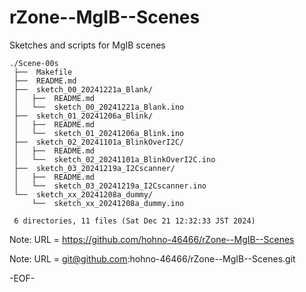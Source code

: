 # rZone--MgIB--Scenes

Sketches and scripts for MgIB scenes

    ./Scene-00s
     ├──  Makefile
     ├──  README.md
     ├──  sketch_00_20241221a_Blank/
     │   ├──  README.md
     │   └──  sketch_00_20241221a_Blank.ino
     ├──  sketch_01_20241206a_Blink/
     │   ├──  README.md
     │   └──  sketch_01_20241206a_Blink.ino
     ├──  sketch_02_20241101a_BlinkOverI2C/
     │   ├──  README.md
     │   └──  sketch_02_20241101a_BlinkOverI2C.ino
     ├──  sketch_03_20241219a_I2Cscanner/
     │   ├──  README.md
     │   └──  sketch_03_20241219a_I2Cscanner.ino
     └──  sketch_xx_20241208a_dummy/
         └──  sketch_xx_20241208a_dummy.ino
     
     6 directories, 11 files (Sat Dec 21 12:32:33 JST 2024)

<!--
#    ./Scene-00s
#     ├──  Makefile
#     ├──  README.md
#     ├──  sketch_00_20241206a_Blink/
#     │   ├──  README.md
#     │   └──  sketch_00_20241206a_Blink.ino
#     ├──  sketch_01_20241101a_BlinkOverI2C/
#     │   ├──  README.md
#     │   └──  sketch_01_20241101a_BlinkOverI2C.ino
#     ├──  sketch_02_20241219a_I2Cscanner/
#     │   ├──  README.md
#     │   └──  sketch_02_20241219a_I2Cscanner.ino
#     └──  sketch_xx_20241208a_dummy/
#         └──  sketch_xx_20241208a_dummy.ino
#     
#     4 directories, 9 files (Thu Dec 19 06:56:58 JST 2024)
#
#    ./Scene-00s
#     ├──  Makefile
#     ├──  README.md
#     ├──  sketch_00_20241206a_Blink/
#     │   └──  sketch_00_20241206a_Blink.ino
#     ├──  sketch_01_20241101a_BlinkOverI2C/
#     │   └──  sketch_01_20241101a_BlinkOverI2C.ino
#     └──  sketch_xx_20241208a_dummy/
#         └──  sketch_xx_20241208a_dummy.ino
#     
#     4 directories, 5 files (Mon Dec  9 07:36:27 JST 2024)
#
#    ./Scene-00
#     ├──  Makefile
#     ├──  README.md
#     ├──  sketch_00_20241206a_Blink/
#     │   └──  sketch_00_20241206a_Blink.ino
#     └──  sketch_01_20241101a_BlinkOverI2C/
#         └──  sketch_01_20241101a_BlinkOverI2C.ino
#     
#     3 directories, 4 files (Fri Dec  6 06:52:10 JST 2024)
-->

Note: URL = https://github.com/hohno-46466/rZone--MgIB--Scenes

Note: URL = git@github.com:hohno-46466/rZone--MgIB--Scenes.git

-EOF-

